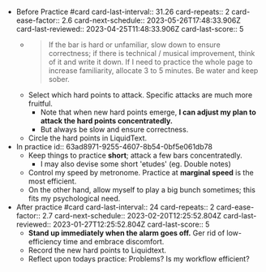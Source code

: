 - Before Practice #card
  card-last-interval:: 31.26
  card-repeats:: 2
  card-ease-factor:: 2.6
  card-next-schedule:: 2023-05-26T17:48:33.906Z
  card-last-reviewed:: 2023-04-25T11:48:33.906Z
  card-last-score:: 5
	- > If the bar is hard or unfamiliar, slow down to ensure correctness; if there is technical / musical improvement, think of it and write it down. If I need to practice the whole page to increase familiarity, allocate 3 to 5 minutes.
	  Be water and keep sober.
	- Select which hard points to attack. Specific attacks are much more fruitful.
		- Note that when new hard points emerge, **I can adjust my plan to attack the hard points concentratedly.**
		- But always be slow and ensure correctness.
	- Circle the hard points in LiquidText.
- In practice
  id:: 63ad8971-9255-4607-8b54-0bf5e061db78
	- Keep things to practice **short**; attack a few bars concentratedly.
		- I may also devise some short 'etudes' (eg. Double notes)
	- Control my speed by metronome. Practice at **marginal speed** is the most efficient.
	- On the other hand, allow myself to play a big bunch sometimes; this fits my psychological need.
- After practice #card
  card-last-interval:: 24
  card-repeats:: 2
  card-ease-factor:: 2.7
  card-next-schedule:: 2023-02-20T12:25:52.804Z
  card-last-reviewed:: 2023-01-27T12:25:52.804Z
  card-last-score:: 5
	- **Stand up immediately when the alarm goes off.**
	  Ger rid of low-efficiency time and embrace discomfort.
	- Record the new hard points to Liquidtext.
	- Reflect upon todays practice: Problems? Is my workflow efficient?